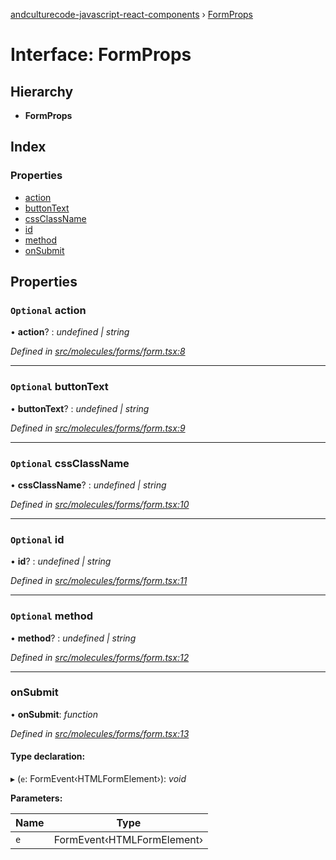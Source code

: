 [andculturecode-javascript-react-components](../README.md) › [FormProps](formprops.md)

# Interface: FormProps

## Hierarchy

* **FormProps**

## Index

### Properties

* [action](formprops.md#optional-action)
* [buttonText](formprops.md#optional-buttontext)
* [cssClassName](formprops.md#optional-cssclassname)
* [id](formprops.md#optional-id)
* [method](formprops.md#optional-method)
* [onSubmit](formprops.md#onsubmit)

## Properties

### `Optional` action

• **action**? : *undefined | string*

*Defined in [src/molecules/forms/form.tsx:8](https://github.com/phess101/AndcultureCode.JavaScript.React.Components/blob/5fd6ba2/src/molecules/forms/form.tsx#L8)*

___

### `Optional` buttonText

• **buttonText**? : *undefined | string*

*Defined in [src/molecules/forms/form.tsx:9](https://github.com/phess101/AndcultureCode.JavaScript.React.Components/blob/5fd6ba2/src/molecules/forms/form.tsx#L9)*

___

### `Optional` cssClassName

• **cssClassName**? : *undefined | string*

*Defined in [src/molecules/forms/form.tsx:10](https://github.com/phess101/AndcultureCode.JavaScript.React.Components/blob/5fd6ba2/src/molecules/forms/form.tsx#L10)*

___

### `Optional` id

• **id**? : *undefined | string*

*Defined in [src/molecules/forms/form.tsx:11](https://github.com/phess101/AndcultureCode.JavaScript.React.Components/blob/5fd6ba2/src/molecules/forms/form.tsx#L11)*

___

### `Optional` method

• **method**? : *undefined | string*

*Defined in [src/molecules/forms/form.tsx:12](https://github.com/phess101/AndcultureCode.JavaScript.React.Components/blob/5fd6ba2/src/molecules/forms/form.tsx#L12)*

___

###  onSubmit

• **onSubmit**: *function*

*Defined in [src/molecules/forms/form.tsx:13](https://github.com/phess101/AndcultureCode.JavaScript.React.Components/blob/5fd6ba2/src/molecules/forms/form.tsx#L13)*

#### Type declaration:

▸ (`e`: FormEvent‹HTMLFormElement›): *void*

**Parameters:**

Name | Type |
------ | ------ |
`e` | FormEvent‹HTMLFormElement› |
